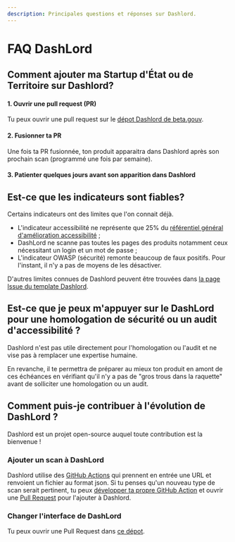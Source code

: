 ```yaml
---
description: Principales questions et réponses sur Dashlord.
---
```


# FAQ DashLord

## Comment ajouter ma Startup d'État ou de Territoire sur Dashlord?

#### 1. Ouvrir une pull request (PR)

Tu peux ouvrir une pull request sur le [dépot Dashlord de beta.gouv](https://github.com/betagouv/dashlord/blob/main/dashlord.yml).

#### 2. Fusionner ta PR

Une fois ta PR fusionnée, ton produit apparaitra dans Dashlord après son prochain scan (programmé une fois par semaine).

#### 3. Patienter quelques jours avant son apparition dans Dashlord

## Est-ce que les indicateurs sont fiables?

Certains indicateurs ont des limites que l'on connait déjà.

* L'indicateur accessibilité ne représente que 25% du [référentiel général d'amélioration accessibilité](../../gerer-son-produit/aide-a-la-mise-en-application-des-standards/accessibilite-et-inclusion/kit-accessibilite/investigation.md) ;
* DashLord ne scanne pas toutes les pages des produits notamment ceux nécessitant un login et un mot de passe ;
* L'indicateur OWASP (sécurité) remonte beaucoup de faux positifs. Pour l'instant, il n'y a pas de moyens de les désactiver.

D'autres limites connues de Dashlord peuvent être trouvées dans [la page Issue du template Dashlord](https://github.com/betagouv/dashlord/issues).

## Est-ce que je peux m'appuyer sur le DashLord pour une homologation de sécurité ou un audit d'accessibilité ?

Dashlord n'est pas utile directement pour l'homologation ou l'audit et ne vise pas à remplacer une expertise humaine.

En revanche, il te permettra de préparer au mieux ton produit en amont de ces échéances en vérifiant qu'il n'y a pas de "gros trous dans la raquette" avant de solliciter une homologation ou un audit.

## Comment puis-je contribuer à l'évolution de DashLord ?

Dashlord est un projet open-source auquel toute contribution est la bienvenue !

### Ajouter un scan à DashLord

Dashlord utilise des [GitHub Actions](https://github.com/SocialGouv/dashlord/blob/main/.github/workflows/scans.yml) qui prennent en entrée une URL et renvoient un fichier au format json. Si tu penses qu'un nouveau type de scan serait pertinent, tu peux [développer ta propre GitHub Action](https://docs.github.com/en/actions/creating-actions/about-custom-actions#javascript-actions) et ouvrir une [Pull Request](https://github.com/SocialGouv/dashlord/pulls) pour l'ajouter à Dashlord.

### Changer l'interface de DashLord

Tu peux ouvrir une Pull Request dans [ce dépot](https://github.com/SocialGouv/dashlord-actions/tree/main/report).
